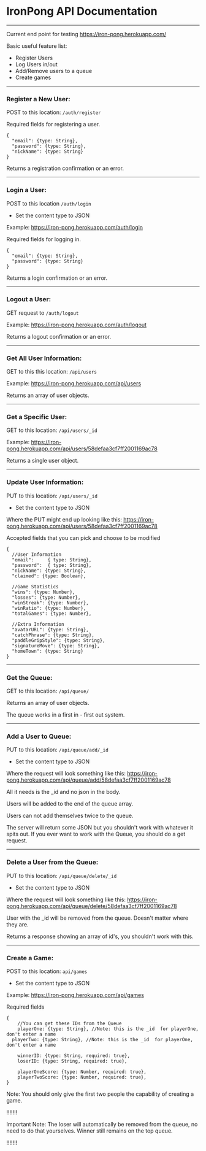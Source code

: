 # IronPong API Documentation
___


Current end point for testing https://iron-pong.herokuapp.com/

Basic useful feature list:

 * Register Users
 * Log Users in/out
 * Add/Remove users to a queue 
 * Create games	

 ___
### Register a New User:

POST to this location: `/auth/register`

Required fields for registering a user.
```
{
  "email": {type: String},
  "password": {type: String},
  "nickName": {type: String}
}
```

Returns a registration confirmation or an error.
___
### Login a User:

POST to this location `/auth/login`
  - Set the content type to JSON

Example: https://iron-pong.herokuapp.com/auth/login

Required fields for logging in.
```
{
  "email": {type: String},
  "password": {type: String}
}
```

Returns a login confirmation or an error.
___
### Logout a User:
GET request to `/auth/logout`

Example: https://iron-pong.herokuapp.com/auth/logout

Returns a logout confirmation or an error.

---
### Get All User Information: 

GET to this this location: `/api/users`


Example: https://iron-pong.herokuapp.com/api/users

Returns an array of user objects.

---
### Get a Specific User:
GET to this location: `/api/users/_id`

Example: https://iron-pong.herokuapp.com/api/users/58defaa3cf7ff2001169ac78

Returns a single user object.

---
### Update User Information:

PUT to this location: `/api/users/_id`
  - Set the content type to JSON

Where the PUT might end up looking like this: https://iron-pong.herokuapp.com/api/users/58defaa3cf7ff2001169ac78

Accepted fields that you can pick and choose to be modified
```
{
  //User Information
  "email":     { type: String},
  "password":  { type: String},
  "nickName": {type: String},
  "claimed": {type: Boolean},
  
  //Game Statistics
  "wins": {type: Number},
  "losses": {type: Number},
  "winStreak": {type: Number},
  "winRatio": {type: Number},
  "totalGames": {type: Number},
  
  //Extra Information
  "avatarURL": {type: String},
  "catchPhrase": {type: String},
  "paddleGripStyle": {type: String},
  "signatureMove": {type: String},
  "homeTown": {type: String}
}
```
___
### Get the Queue:
GET to this location: `/api/queue/`

Returns an array of user objects. 

The queue works in a first in - first out system.
___
### Add a User to Queue:
PUT to this location: `/api/queue/add/_id`
  - Set the content type to JSON

Where the request will look something like this: https://iron-pong.herokuapp.com/api/queue/add/58defaa3cf7ff2001169ac78

All it needs is the _id and no json in the body.

Users will be added to the end of the queue array.

Users can not add themselves twice to the queue.

The server will return some JSON but you shouldn't work with whatever it spits out. If you ever want to work with the Queue, you should do a get request. 
___
### Delete a User from the Queue:

PUT to this location: `/api/queue/delete/_id`
  - Set the content type to JSON

Where the request will look something like this: https://iron-pong.herokuapp.com/api/queue/delete/58defaa3cf7ff2001169ac78

User with the _id will be removed from the queue. Doesn't matter where they are.

Returns a response showing an array of id's, you shouldn't work with this.

___

### Create a Game:
POST to this location: `api/games`
  - Set the content type to JSON

Example: https://iron-pong.herokuapp.com/api/games

Required fields
```
{
	//You can get these IDs from the Queue
	playerOne: {type: String}, //Note: this is the _id  for playerOne, don't enter a name
  playerTwo: {type: String}, //Note: this is the _id  for playerOne, don't enter a name
    
	winnerID: {type: String, required: true},
	loserID: {type: String, required: true},

	playerOneScore: {type: Number, required: true},
	playerTwoScore: {type: Number, required: true},
}

```
Note: You should only give the first two people the capability of creating a game.

!!!!!!!

Important Note: The loser will automatically be removed from the queue, no need to do that yourselves. Winner still remains on the top queue.

!!!!!!!
